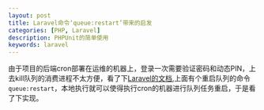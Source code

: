 ```yaml
---
layout: post
title: Laravel命令‘queue:restart’带来的启发
categories: [PHP, Laravel]
description: PHPUnit的简单使用
keywords: laravel
---
```


由于项目的后端cron部署在运维的机器上，登录一次需要验证密码和动态PIN，上去kill队列的消费进程不太方便，看了下[Laravel的文档](http://www.golaravel.com/laravel/docs/5.0/queues/#daemon-queue-worker),上面有个重启队列的命令`queue:restart`，本地执行就可以使得执行cron的机器进行队列任务重启，于是看了下实现。

